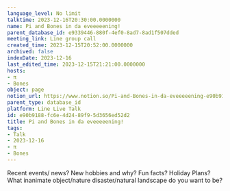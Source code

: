 ```yaml
---
language_level: No limit
talktime: 2023-12-16T20:30:00.0000000
name: Pi and Bones in da eveeeeening!
parent_database_id: e9339446-880f-4ef0-8ad7-8ad1f507dded
meeting_link: Line group call
created_time: 2023-12-15T20:52:00.0000000
archived: false
indexDate: 2023-12-16
last_edited_time: 2023-12-15T21:21:00.0000000
hosts:
- π
- Bones
object: page
notion_url: https://www.notion.so/Pi-and-Bones-in-da-eveeeeening-e90b9188fc6e4d2489f95d3656ed52d2
parent_type: database_id
platform: Line Live Talk
id: e90b9188-fc6e-4d24-89f9-5d3656ed52d2
title: Pi and Bones in da eveeeeening!
tags:
- Talk
- 2023-12-16
- π
- Bones
---
```



Recent events/ news?
New hobbies and why?
Fun facts? 
Holiday Plans?
What inanimate object/nature disaster/natural landscape do you want to be?
























